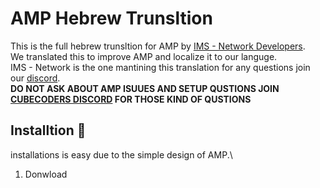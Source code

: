 # AMP Hebrew Trunsltion
This is the full hebrew trunsltion for AMP by [IMS - Network Developers](https://devs.ims-network.net).\
We translated this to improve AMP and localize it to our languge.\
IMS - Network is the one mantining this translation for any questions join our [discord](https://discord.gg/Rh59jp4hWy).\
**DO NOT ASK ABOUT AMP ISUUES AND SETUP QUSTIONS JOIN [CUBECODERS DISCORD](https://discord.gg/FBwmDt4) FOR THOSE KIND OF QUSTIONS**
## Installtion 💨 
installations is easy due to the simple design of AMP.\
1. Donwload 
